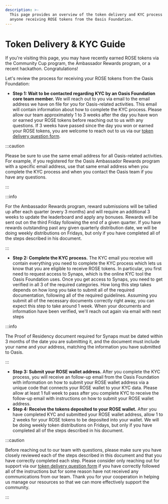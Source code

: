 ```yaml
---
description: >-
  This page provides an overview of the token delivery and KYC process for
  anyone receiving ROSE tokens from the Oasis Foundation.
---
```


# Token Delivery & KYC Guide

If you're visiting this page, you may have recently earned ROSE tokens via the Community Cup program, the Ambassador Rewards program, or a recent hackathon. Congratulations!

Let's review the process for receiving your ROSE tokens from the Oasis Foundation:

* **Step 1: Wait to be contacted regarding KYC by an Oasis Foundation core team member.** We will reach out to you via email to the email address we have on file for you for Oasis-related activities. This email will contain information about how to complete the KYC process. Please allow our team approximately 1 to 3 weeks after the day you have won or earned your ROSE tokens before reaching out to us with any questions. If 3 weeks have passed since the day you won or earned your ROSE tokens, you are welcome to reach out to us via our [token delivery question form](https://airtable.com/shrGmpohTNnytBpQU).

:::caution

Please be sure to use the same email address for all Oasis-related activities. For example, if you registered for the Oasis Ambassador Rewards program with a specific email address, use that same email address when you complete the KYC process and when you contact the Oasis team if you have any questions.

:::

:::info

For the Ambassador Rewards program, reward submissions will be tallied up after each quarter (every 3 months) and will require an additional 3 weeks to update the leaderboard and apply any bonuses. Rewards will be sent out on the third Friday following the end of a given quarter. If you have rewards outstanding past any given quarterly distribution date, we will be doing weekly distributions on Fridays, but only if you have completed all of the steps described in his document.

:::

* **Step 2: Complete the KYC process.** The KYC email you receive will contain everything you need to complete the KYC process which lets us know that you are eligible to receive ROSE tokens. In particular, you first need to request access to Synaps, which is the online KYC tool the Oasis Foundation uses. Once you get access to Synaps, you need to get verified in all 3 of the required categories. How long this step takes depends on how long you take to submit all of the required documentation, following all of the required guidelines. Assuming you submit all of the necessary documents correctly right away, you can expect this step to take around 1 week. When your documents and information have been verified, we'll reach out again via email with next steps

:::info

The  Proof of Residency document required for Synaps must be dated within 3 months of the date you are submitting it, and the document must include your name and your address, matching the information you have submitted to Oasis.

:::

* **Step 3: Submit your ROSE wallet address.** After you complete the KYC process, you will receive an follow-up email from the Oasis Foundation with information on how to submit your ROSE wallet address via a unique code that connects your ROSE wallet to your KYC data. Please allow at least 1 full week to pass after you complete KYC to receive the follow-up email with instructions on how to submit your ROSE wallet address.
* **Step 4: Receive the tokens deposited to your ROSE wallet.** After you have completed KYC and submitted your ROSE wallet address, allow 1 to 2 weeks for your ROSE tokens to be deposited into your wallet. We will be doing weekly token distributions on Fridays, but only if you have completed all of the steps described in his document.

:::caution

Before reaching out to our team with questions, please make sure you have closely reviewed each of the steps described in this document and that you have correctly completed each step.    Please consider only reaching out for support via our [token delivery question form](https://airtable.com/shrGmpohTNnytBpQU) if you have correctly followed all of the instructions but for some reason have not received any communications from our team. Thank you for your cooperation in helping us manage our resources so that we can more effectively support the community.

:::
